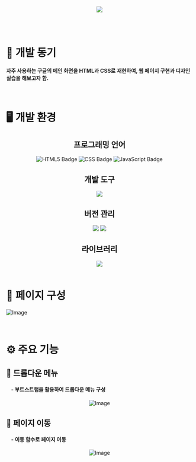 <br/>

<div align="center">
  <img src="https://github.com/user-attachments/assets/1e73eb40-fa72-4364-b164-7d8d6457fc5e"/>
</div>

<br/><br/>

# 📄 개발 동기

#### 자주 사용하는 구글의 메인 화면을 HTML과 CSS로 재현하여, 웹 페이지 구현과 디자인 실습을 해보고자 함.

<br/>

# 🖥 개발 환경

<div align="center">
 <h2> 프로그래밍 언어 </h2>
  <img src="https://img.shields.io/badge/html5-F0A228.svg?&style=for-the-badge&logo=html5&logoColor=white" alt="HTML5 Badge" /> <img src="https://img.shields.io/badge/css-%231572B6.svg?&style=for-the-badge&logo=css&logoColor=white"  alt="CSS Badge" /> <img src="https://img.shields.io/badge/javascript-%23F7DF1E.svg?&style=for-the-badge&logo=javascript&logoColor=black" alt="JavaScript Badge" />

  <h2> 개발 도구 </h2> 
  <img src="https://img.shields.io/badge/visual%20studio%20code-%23007ACC.svg?&style=for-the-badge&logo=visual%20studio%20code&logoColor=white" />

  <h2> 버전 관리 </h2> 
  <img src="https://img.shields.io/badge/git-%23F05032.svg?&style=for-the-badge&logo=git&logoColor=white" /> <img src="https://img.shields.io/badge/github-%23181717.svg?&style=for-the-badge&logo=github&logoColor=white" />
  
  <h2> 라이브러리 </h2>
  <img src="https://img.shields.io/badge/bootstrap-%238511FA.svg?style=for-the-badge&logo=bootstrap&logoColor=white" />
  
</div>

<br/>

# 📰 페이지 구성

![Image](https://github.com/user-attachments/assets/bc3bcfb8-b5bc-4ef2-a1e2-0a54552bf2ae)

<br/>

# ⚙ 주요 기능

<h2> 🌟 드롭다운 메뉴 </h2>

<h4>&nbsp&nbsp&nbsp&nbsp-&nbsp부트스트랩을 활용하여 드롭다운 메뉴 구성</h4>
<div align="center">
  
  ![Image](https://github.com/user-attachments/assets/dffebe5b-08b5-4600-9bb4-f63f79284837)
  
</div>

<h2> 🌟 페이지 이동 </h2>

<h4>&nbsp&nbsp&nbsp&nbsp-&nbsp이동 함수로 페이지 이동</h4>
<div align="center">
  
  ![Image](https://github.com/user-attachments/assets/5ed504e4-da53-46f1-8dd7-f18d306db7b6)
  
</div>

<br/>
